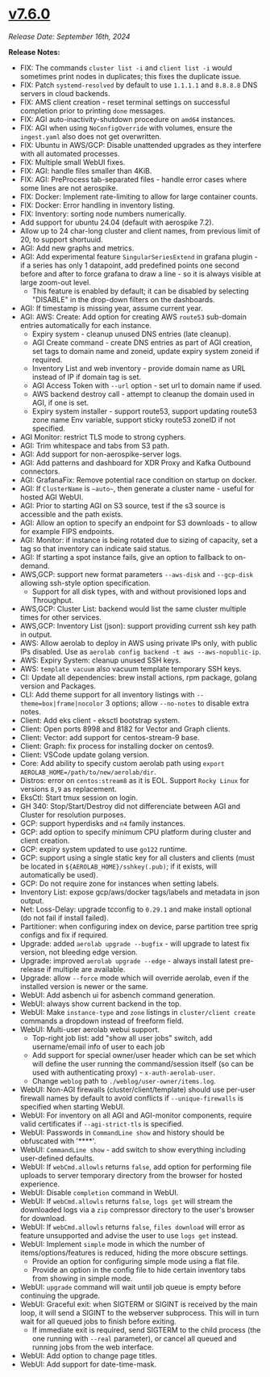 # [v7.6.0](https://github.com/aerospike/aerolab/releases/tag/7.6.0)

_Release Date: September 16th, 2024_

**Release Notes:**
* FIX: The commands `cluster list -i` and `client list -i` would sometimes print nodes in duplicates; this fixes the duplicate issue.
* FIX: Patch `systemd-resolved` by default to use `1.1.1.1` and `8.8.8.8` DNS servers in cloud backends.
* FIX: AMS client creation - reset terminal settings on successful completion prior to printing `done` messages.
* FIX: AGI auto-inactivity-shutdown procedure on `amd64` instances.
* FIX: AGI when using `NoConfigOverride` with volumes, ensure the `ingest.yaml` also does not get overwritten.
* FIX: Ubuntu in AWS/GCP: Disable unattended upgrades as they interfere with all automated processes.
* FIX: Multiple small WebUI fixes.
* FIX: AGI: handle files smaller than 4KiB.
* FIX: AGI: PreProcess tab-separated files - handle error cases where some lines are not aerospike.
* FIX: Docker: Implement rate-limiting to allow for large container counts.
* FIX: Docker: Error handling in inventory listing.
* FIX: Inventory: sorting node numbers numerically.
* Add support for ubuntu 24.04 (default with aerospike 7.2).
* Allow up to 24 char-long cluster and client names, from previous limit of 20, to support shortuuid.
* AGI: Add new graphs and metrics.
* AGI: Add experimental feature `SingularSeriesExtend` in grafana plugin - if a series has only 1 datapoint, add predefined points one second before and after to force grafana to draw a line - so it is always visible at large zoom-out level.
  * This feature is enabled by default; it can be disabled by selecting "DISABLE" in the drop-down filters on the dashboards.
* AGI: If timestamp is missing year, assume current year.
* AGI: AWS: Create: Add option for creating AWS `route53` sub-domain entries automatically for each instance.
  * Expiry system - cleanup unused DNS entries (late cleanup).
  * AGI Create command - create DNS entries as part of AGI creation, set tags to domain name and zoneid, update expiry system zoneid if required.
  * Inventory List and web inventory - provide domain name as URL instead of IP if domain tag is set.
  * AGI Access Token with `--url` option - set url to domain name if used.
  * AWS backend destroy call - attempt to cleanup the domain used in AGI, if one is set.
  * Expiry system installer - support route53, support updating route53 zone name Env variable, support sticky route53 zoneID if not specified.
* AGI Monitor: restrict TLS mode to strong cyphers.
* AGI: Trim whitespace and tabs from S3 path.
* AGI: Add support for non-aerospike-server logs.
* AGI: Add patterns and dashboard for XDR Proxy and Kafka Outbound connectors.
* AGI: GrafanaFix: Remove potential race condition on startup on docker.
* AGI: If `ClusterName` is `~auto~`, then generate a cluster name - useful for hosted AGI WebUI.
* AGI: Prior to starting AGI on S3 source, test if the s3 source is accessible and the path exists.
* AGI: Allow an option to specify an endpoint for S3 downloads - to allow for example FIPS endpoints.
* AGI: Monitor: if instance is being rotated due to sizing of capacity, set a tag so that inventory can indicate said status.
* AGI: If starting a spot instance fails, give an option to fallback to on-demand.
* AWS,GCP: support new format parameters `--aws-disk` and `--gcp-disk` allowing ssh-style option specification.
  * Support for all disk types, with and without provisioned Iops and Throughput.
* AWS,GCP: Cluster List: backend would list the same cluster multiple times for other services.
* AWS,GCP: Inventory List (json): support providing current ssh key path in output.
* AWS: Allow aerolab to deploy in AWS using private IPs only, with public IPs disabled. Use as `aerolab config backend -t aws --aws-nopublic-ip`.
* AWS: Expiry System: cleanup unused SSH keys.
* AWS: `template vacuum` also vacuum template temporary SSH keys.
* CI: Update all dependencies: brew install actions, rpm package, golang version and Packages.
* CLI: Add theme support for all inventory listings with `--theme=box|frame|nocolor` 3 options; allow `--no-notes` to disable extra notes.
* Client: Add eks client - eksctl bootstrap system.
* Client: Open ports 8998 and 8182 for Vector and Graph clients.
* Client: Vector: add support for centos-stream-9 base.
* Client: Graph: fix process for installing docker on centos9.
* Client: VSCode update golang version.
* Core: Add ability to specify custom aerolab path using `export AEROLAB_HOME=/path/to/new/aerolab/dir`.
* Distros: error on `centos:stream8` as it is EOL. Support `Rocky Linux` for versions `8,9` as replacement.
* EksCtl: Start tmux session on login.
* GH 340: Stop/Start/Destroy did not differenciate between AGI and Cluster for resolution purposes.
* GCP: support hyperdisks and `n4` family instances.
* GCP: add option to specify minimum CPU platform during cluster and client creation.
* GCP: expiry system updated to use `go122` runtime.
* GCP: support using a single static key for all clusters and clients (must be located in `${AEROLAB_HOME}/sshkey(.pub)`; if it exists, will automatically be used).
* GCP: Do not require zone for instances when setting labels.
* Inventory List: expose gcp/aws/docker tags/labels and metadata in json output.
* Net: Loss-Delay: upgrade tcconfig to `0.29.1` and make install optional (do not fail if install failed).
* Partitioner: when configuring index on device, parse partition tree sprig configs and fix if required.
* Upgrade: added `aerolab upgrade --bugfix` - will upgrade to latest fix version, not bleeding edge version.
* Upgrade: improved `aerolab upgrade --edge` - always install latest pre-release if multiple are available.
* Upgrade: allow `--force` mode which will override aerolab, even if the installed version is newer or the same.
* WebUI: Add asbench ui for asbench command generation.
* WebUI: always show current backend in the top.
* WebUI: Make `instance-type` and `zone` listings in `cluster/client create` commands a dropdown instead of freeform field.
* WebUI: Multi-user aerolab webui support.
  * Top-right job list: add "show all user jobs" switch, add username/email info of user to each job
  * Add support for special owner/user header which can be set which will define the user running the command/session itself (so can be used with authenticating proxy) - `x-auth-aerolab-user`.
  * Change `weblog` path to `./weblog/user-owner/items.log`.
* WebUI: Non-AGI firewalls (cluster/client/template) should use per-user firewall names by default to avoid conflicts if `--unique-firewalls` is specified when starting WebUI.
* WebUI: For inventory on all AGI and AGI-monitor components, require valid certificates if `--agi-strict-tls` is specified.
* WebUI: Passwords in `CommandLine show` and history should be obfuscated with '****'.
* WebUI: `CommandLine show` - add switch to show everything including user-defined defaults.
* WebUI: If `webCmd.allowls` returns `false`, add option for performing file uploads to server temporary directory from the browser for hosted experience.
* WebUI: Disable `completion` command in WebUI.
* WebUI: If `webCmd.allowls` returns `false`, `logs get` will stream the downloaded logs via a `zip` compressor directory to the user's browser for download.
* WebUI: If `webCmd.allowls` returns `false`, `files download` will error as feature unsupported and advise the user to use `logs get` instead.
* WebUI: Implement `simple` mode in which the number of items/options/features is reduced, hiding the more obscure settings.
  * Provide an option for configuring simple mode using a flat file.
  * Provide an option in the config file to hide certain inventory tabs from showing in simple mode.
* WebUI: `upgrade` command will wait until job queue is empty before continuing the upgrade.
* WebUI: Graceful exit: when SIGTERM or SIGINT is received by the main loop, it will send a SIGINT to the webserver subprocess. This will in turn wait for all queued jobs to finish before exiting.
  * If immediate exit is required, send SIGTERM to the child process (the one running with `--real` parameter), or cancel all queued and running jobs from the web interface.
* WebUI: Add option to change page titles.
* WebUI: Add support for date-time-mask.
